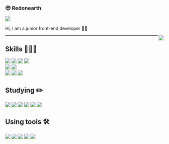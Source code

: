 <!--
**redonearth/redonearth** is a ✨ _special_ ✨ repository because its `README.md` (this file) appears on your GitHub profile.

Here are some ideas to get you started:

- 🔭 I’m currently working on ...
- 🌱 I’m currently learning ...
- 👯 I’m looking to collaborate on ...
- 🤔 I’m looking for help with ...
- 💬 Ask me about ...
- 📫 How to reach me: ...
- 😄 Pronouns: ...
- ⚡ Fun fact: ...
-->

### 😎 Redonearth

<div align="left">
  
  <a href="https://github.com/redonearth"><img src="https://hits.seeyoufarm.com/api/count/incr/badge.svg?url=https%3A%2F%2Fgithub.com%2Fredonearth&count_bg=%23000000&title_bg=%23000000&icon=github.svg&icon_color=%23E7E7E7&title=GitHub&edge_flat=false)"/></a>
  
  Hi, I am a junior front-end developer 🤚🏻
  
  <img align="right" src="https://github-readme-stats.vercel.app/api/top-langs/?username=redonearth&theme=radical&count_private=true&exclude_repo=RedScanner,jpa-connection,dongbin_android_tutorials,helloSpring,Treview,simple-project,dailycomma,Yedam&layout=compact&langs_count=8"/>
  
  ---
  
  ## Skills 🧑🏻‍💻
  
  <img src="https://img.shields.io/badge/HTML-E34F26?style=flat&logo=HTML5&logoColor=white"/>
  <img src="https://img.shields.io/badge/CSS-1572B6?style=flat&logo=CSS3&logoColor=white"/>
  <img src="https://img.shields.io/badge/JavaScript-F7DF1E?style=flat&logo=JavaScript&logoColor=white"/>
  <img src="https://img.shields.io/badge/TypeScript-3178C6?style=flat&logo=TypeScript&logoColor=white"/>
  
  <br>
  
  <img src="https://img.shields.io/badge/React-61DAFB?style=flat&logo=React&logoColor=white"/>
  <img src="https://img.shields.io/badge/Vue.js-4FC08D?style=flat&logo=Vue.js&logoColor=white"/>
  
  <br>
  
  <img src="https://img.shields.io/badge/Sass-CC6699?style=flat&logo=Sass&logoColor=white"/>
  <img src="https://img.shields.io/badge/Tailwind CSS-06B6D4?style=flat&logo=Tailwind CSS&logoColor=white"/>
  <img src="https://img.shields.io/badge/styled components-DB7093?style=flat&logo=styled-components&logoColor=white"/>
  
  ## Studying ✏️
  
  <img src="https://img.shields.io/badge/Next.js-000000?style=flat&logo=Next.js&logoColor=white"/>
  <img src="https://img.shields.io/badge/GraphQL-E10098?style=flat&logo=GraphQL&logoColor=white"/>
  <img src="https://img.shields.io/badge/Prisma-2D3748?style=flat&logo=Prisma&logoColor=white"/>
  <img src="https://img.shields.io/badge/PlanetScale-000000?style=flat&logo=PlanetScale&logoColor=white"/>
  <img src="https://img.shields.io/badge/Figma-F24E1E?style=flat&logo=Figma&logoColor=white"/>
  <img src="https://img.shields.io/badge/React Native-61DAFB?style=flat&logo=React&logoColor=white"/>
  
  ## Using tools 🛠
  
  <img src="https://img.shields.io/badge/macOS-000000?style=flat&logo=Apple&logoColor=white"/>
  <img src="https://img.shields.io/badge/VSCode-007ACC?style=flat&logo=Visual Studio Code&logoColor=white"/>
  <img src="https://img.shields.io/badge/iTerm2-000000?style=flat&logo=iTerm2&logoColor=white"/>
  <img src="https://img.shields.io/badge/Trello-0052CC?style=flat&logo=Trello&logoColor=white"/>
  <img src="https://img.shields.io/badge/Notion-000000?style=flat&logo=Notion&logoColor=white"/>
 
</div>
